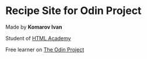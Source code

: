 # Recipe Site for Odin Project

Made by **Komarov Ivan**

Student of [HTML Academy](https://htmlacademy.ru/)

Free learner on [The Odin Project](https://www.theodinproject.com/)